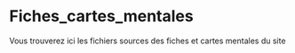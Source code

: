 # Fiches_cartes_mentales
Vous trouverez ici les fichiers sources des fiches et cartes mentales du site
